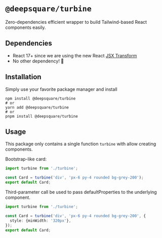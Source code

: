 # `@deepsquare/turbine`

Zero-dependencies efficient wrapper to build Tailwind-based React components easily.

## Dependencies

- React 17+ since we are using the new
  React [JSX Transform](https://reactjs.org/blog/2020/09/22/introducing-the-new-jsx-transform.html)
- No other dependency! :tada:

## Installation

Simply use your favorite package manager and install

```shell
npm install @deepsquare/turbine
# or
yarn add @deepsquare/turbine
# or
pnpm install @deepsquare/turbine
```

## Usage

This package only contains a single function `turbine` with allow creating components.

Bootstrap-like card:

```typescript jsx
import turbine from './turbine';

const Card = turbine('div', 'px-6 py-4 rounded bg-grey-200');
export default Card;
```

Third-parameter call be used to pass defaultProperties to the underlying component.

```typescript jsx
import turbine from './turbine';

const Card = turbine('div', 'px-6 py-4 rounded bg-grey-200', {
  style: {minWidth: '320px'},
});
export default Card;
```
